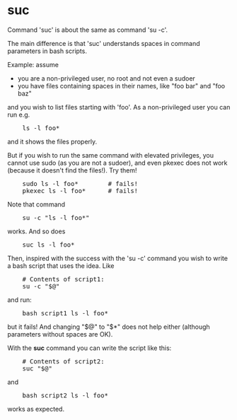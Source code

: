 # suc
Command 'suc' is about the same as command 'su -c'.

The main difference is that 'suc' understands spaces in command parameters
in bash scripts.

Example: assume
- you are a non-privileged user, no root and not even a sudoer
- you have files containing spaces in their names, like "foo bar" and "foo baz"

and you wish to list files starting with 'foo'. As a non-privileged user you can run e.g.
<pre>
    ls -l foo*
</pre>
and it shows the files properly.

But if you wish to run the same command with elevated privileges, you cannot use sudo (as you are not a sudoer), and even pkexec does not work (because it doesn't find the files!). Try them!
<pre>
    sudo ls -l foo*        # fails!
    pkexec ls -l foo*      # fails!
</pre>
Note that command
<pre>
    su -c "ls -l foo*"
</pre>
works. And so does
<pre>
    suc ls -l foo*
</pre>
Then, inspired with the success with the 'su -c' command you wish to write a bash script that uses the idea. Like
<pre>
    # Contents of script1:
    su -c "$@"
</pre>
and run:
<pre>
    bash script1 ls -l foo*
</pre>
but it fails! And changing "$@" to "$\*" does not help either (although parameters without spaces are OK).

With the **suc** command you can write the script like this:
<pre>
    # Contents of script2:
    suc "$@"
</pre>
and
<pre>
    bash script2 ls -l foo*
</pre>
works as expected.
